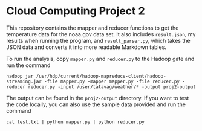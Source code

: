 # Cloud Computing Project 2

This repository contains the mapper and reducer functions to get the temperature data for the noaa.gov data set. It also includes `result.json`, my results when running the program, and `result_parser.py`, which takes the JSON data and converts it into more readable Markdown tables.

To run the analysis, copy `mapper.py` and `reducer.py` to the Hadoop gate and run the command

```hadoop jar /usr/hdp/current/hadoop-mapreduce-client/hadoop-streaming.jar -file mapper.py -mapper mapper.py -file reducer.py -reducer reducer.py -input /user/tatavag/weather/* -output proj2-output```

The output can be found in the `proj2-output` directory. If you want to test the code locally, you can also use the sample data provided and run the command

```cat test.txt | python mapper.py | python reducer.py```
